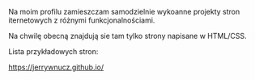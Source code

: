 Na moim profilu zamieszczam samodzielnie wykoanne projekty stron iternetowych z różnymi funkcjonalnościami.

Na chwilę obecną znajdują sie tam tylko strony napisane w HTML/CSS.

Lista przykładowych stron:

https://jerrywnucz.github.io/